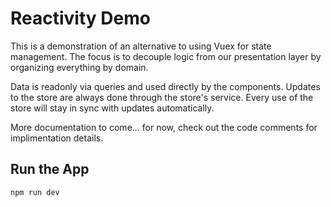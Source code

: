 # Reactivity Demo
This is a demonstration of an alternative to using Vuex for state management. The focus is to decouple logic from our presentation layer by organizing everything by domain.

Data is readonly via queries and used directly by the components. Updates to the store are always done through the store's service. Every use of the store will stay in sync with updates automatically.

More documentation to come... for now, check out the code comments for implimentation details.

## Run the App
```js
npm run dev
```